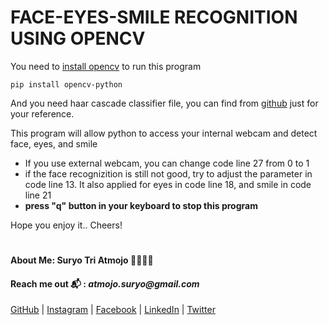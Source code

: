 # FACE-EYES-SMILE RECOGNITION USING OPENCV

You need to [install opencv](https://pypi.org/project/opencv-python/) to run this program

```
pip install opencv-python
```

And you need haar cascade classifier file, you can find from [github](https://github.com/opencv/opencv/tree/master/data/haarcascades) just for your reference.

This program will allow python to access your internal webcam and detect face, eyes, and smile

- If you use external webcam, you can change code line 27 from 0 to 1
- if the face recognizition is still not good, try to adjust the parameter in code line 13. It also applied for eyes in code line 18, and smile in code line 21
- __press "q" button in your keyboard to stop this program__

Hope you enjoy it.. Cheers!

#
#### About Me: Suryo Tri Atmojo 👨‍🔬👨‍💻
#### Reach me out 📬 : _atmojo.suryo@gmail.com_

[GitHub](https://github.com/suryotriatmojo)
|
[Instagram](https://www.instagram.com/suryotriatmojo/)
|
[Facebook](https://www.facebook.com/suryo.t.atmojo)
|
[LinkedIn](https://www.linkedin.com/in/suryo-tri-atmojo-3ab69a85/)
|
[Twitter](https://twitter.com/suryota)
